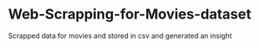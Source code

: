 # Web-Scrapping-for-Movies-dataset
 Scrapped data for movies and stored in csv and generated an insight
